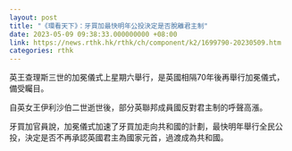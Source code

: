 ```yaml
---
layout: post
title: "《環看天下》：牙買加最快明年公投決定是否脫離君主制"
date: 2023-05-09 09:38:33.000000000 +08:00
link: https://news.rthk.hk/rthk/ch/component/k2/1699790-20230509.htm
categories: rthk
---
```


英王查理斯三世的加冕儀式上星期六舉行，是英國相隔70年後再舉行加冕儀式，備受矚目。

自英女王伊利沙伯二世逝世後，部分英聯邦成員國反對君主制的呼聲高漲。

牙買加官員說，加冕儀式加速了牙買加走向共和國的計劃，最快明年舉行全民公投，決定是否不再承認英國君主為國家元首，過渡成為共和國。
